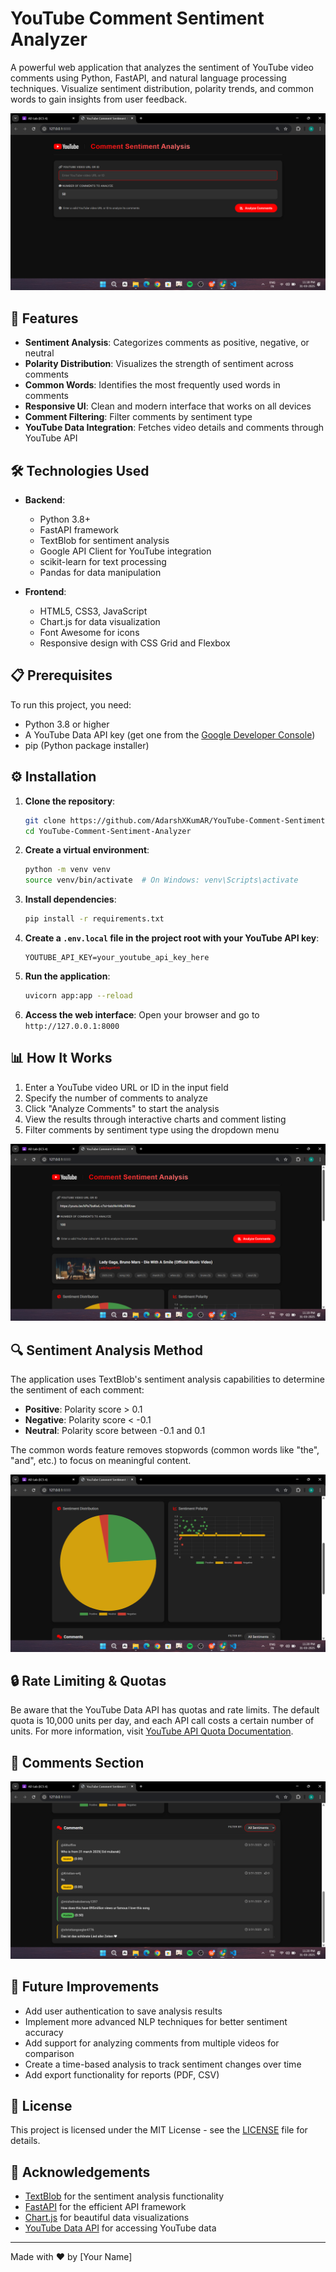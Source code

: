 # YouTube Comment Sentiment Analyzer

A powerful web application that analyzes the sentiment of YouTube video comments using Python, FastAPI, and natural language processing techniques. Visualize sentiment distribution, polarity trends, and common words to gain insights from user feedback.

![YouTube Comment Sentiment Analysis Dashboard](https://github.com/AdarshXKumAR/YouTube-Comment-Sentiment-Analyzer/blob/main/Screenshot%20(832).png)

## 🌟 Features

- **Sentiment Analysis**: Categorizes comments as positive, negative, or neutral
- **Polarity Distribution**: Visualizes the strength of sentiment across comments
- **Common Words**: Identifies the most frequently used words in comments
- **Responsive UI**: Clean and modern interface that works on all devices
- **Comment Filtering**: Filter comments by sentiment type
- **YouTube Data Integration**: Fetches video details and comments through YouTube API

## 🛠️ Technologies Used

- **Backend**:
  - Python 3.8+
  - FastAPI framework
  - TextBlob for sentiment analysis
  - Google API Client for YouTube integration
  - scikit-learn for text processing
  - Pandas for data manipulation

- **Frontend**:
  - HTML5, CSS3, JavaScript
  - Chart.js for data visualization
  - Font Awesome for icons
  - Responsive design with CSS Grid and Flexbox

## 📋 Prerequisites

To run this project, you need:

- Python 3.8 or higher
- A YouTube Data API key (get one from the [Google Developer Console](https://console.developers.google.com/))
- pip (Python package installer)

## ⚙️ Installation

1. **Clone the repository**:
   ```bash
   git clone https://github.com/AdarshXKumAR/YouTube-Comment-Sentiment-Analyzer.git
   cd YouTube-Comment-Sentiment-Analyzer
   ```

2. **Create a virtual environment**:
   ```bash
   python -m venv venv
   source venv/bin/activate  # On Windows: venv\Scripts\activate
   ```

3. **Install dependencies**:
   ```bash
   pip install -r requirements.txt
   ```

4. **Create a `.env.local` file in the project root with your YouTube API key**:
   ```
   YOUTUBE_API_KEY=your_youtube_api_key_here
   ```

5. **Run the application**:
   ```bash
   uvicorn app:app --reload
   ```

6. **Access the web interface**:
   Open your browser and go to `http://127.0.0.1:8000`

## 📊 How It Works

1. Enter a YouTube video URL or ID in the input field
2. Specify the number of comments to analyze
3. Click "Analyze Comments" to start the analysis
4. View the results through interactive charts and comment listing
5. Filter comments by sentiment type using the dropdown menu

![Comment Analysis Process](https://github.com/AdarshXKumAR/YouTube-Comment-Sentiment-Analyzer/blob/main/Screenshot%20(833).png)

## 🔍 Sentiment Analysis Method

The application uses TextBlob's sentiment analysis capabilities to determine the sentiment of each comment:

- **Positive**: Polarity score > 0.1
- **Negative**: Polarity score < -0.1
- **Neutral**: Polarity score between -0.1 and 0.1

The common words feature removes stopwords (common words like "the", "and", etc.) to focus on meaningful content.

![Sentiment Distribution](https://github.com/AdarshXKumAR/YouTube-Comment-Sentiment-Analyzer/blob/main/Screenshot%20(834).png)

## 🔒 Rate Limiting & Quotas

Be aware that the YouTube Data API has quotas and rate limits. The default quota is 10,000 units per day, and each API call costs a certain number of units. For more information, visit [YouTube API Quota Documentation](https://developers.google.com/youtube/v3/getting-started#quota).

## 💬 Comments Section 

![Mobile Interface](https://github.com/AdarshXKumAR/YouTube-Comment-Sentiment-Analyzer/blob/main/Screenshot%20(835).png)

## 🚀 Future Improvements

- Add user authentication to save analysis results
- Implement more advanced NLP techniques for better sentiment accuracy
- Add support for analyzing comments from multiple videos for comparison
- Create a time-based analysis to track sentiment changes over time
- Add export functionality for reports (PDF, CSV)

## 📄 License

This project is licensed under the MIT License - see the [LICENSE](LICENSE) file for details.

## 🙏 Acknowledgements

- [TextBlob](https://textblob.readthedocs.io/) for the sentiment analysis functionality
- [FastAPI](https://fastapi.tiangolo.com/) for the efficient API framework
- [Chart.js](https://www.chartjs.org/) for beautiful data visualizations
- [YouTube Data API](https://developers.google.com/youtube/v3) for accessing YouTube data

---

Made with ❤️ by [Your Name]
